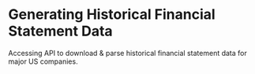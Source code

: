 # Generating Historical Financial Statement Data
Accessing API to download & parse historical financial statement data for major US companies.
